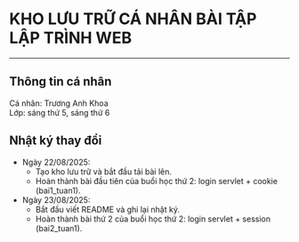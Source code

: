 # KHO LƯU TRỮ CÁ NHÂN BÀI TẬP LẬP TRÌNH WEB
-----------------------------------------
## Thông tin cá nhân
Cá nhân: Trương Anh Khoa  
Lớp: sáng thứ 5, sáng thứ 6

## Nhật ký thay đổi
* Ngày 22/08/2025:
  - Tạo kho lưu trữ và bắt đầu tải bài lên.
  - Hoàn thành bài đầu tiên của buổi học thứ 2: login servlet + cookie (bai1_tuan1).
* Ngày 23/08/2025:
  - Bắt đầu viết README và ghi lại nhật ký.
  - Hoàn thành bài thứ 2 của buổi học thứ 2: login servlet + session (bai2_tuan1).
